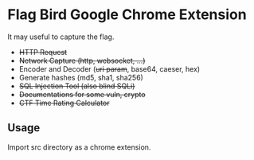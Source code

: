 # Flag Bird Google Chrome Extension

It may useful to capture the flag.

- ~~HTTP Request~~
- ~~Network Capture (http, websocket, ...)~~
- Encoder and Decoder (~~uri param~~, base64, caeser, hex)
- Generate hashes (md5, sha1, sha256)
- ~~SQL Injection Tool (also blind SQLi)~~
- ~~Documentations for some vuln, crypto~~
- ~~CTF Time Rating Calculator~~

## Usage
Import src directory as a chrome extension.
